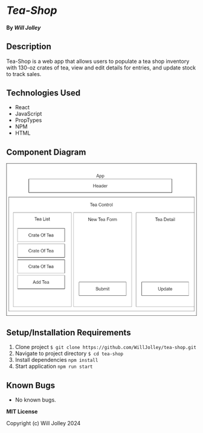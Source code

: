 # _Tea-Shop_

#### By _**Will Jolley**_

## Description
Tea-Shop is a web app that allows users to populate a tea shop inventory with 130-oz crates of tea, view and edit details for entries, and update stock to track sales. 

## Technologies Used
- React
- JavaScript
- PropTypes
- NPM
- HTML

## Component Diagram
![image](./src/img/tea-shop.drawio.png)

## Setup/Installation Requirements
1. Clone project `$ git clone https://github.com/WillJolley/tea-shop.git`
2. Navigate to project directory `$ cd tea-shop`
3. Install dependencies `npm install`
4. Start application `npm run start` 

## Known Bugs
- No known bugs. 

**MIT License**

Copyright (c) Will Jolley 2024